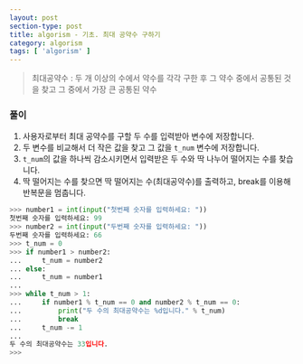 ```yaml
---
layout: post
section-type: post
title: algorism - 기초. 최대 공약수 구하기
category: algorism
tags: [ 'algorism' ]
---
```


> 최대공약수 : 두 개 이상의 수에서 약수를 각각 구한 후 그 약수 중에서 공통된 것을 찾고 그 중에서 가장 큰 공통된 약수

### 풀이
1. 사용자로부터 최대 공약수를 구할 두 수를 입력받아 변수에 저장합니다.
2. 두 변수를 비교해서 더 작은 값을 찾고 그 값을 `t_num` 변수에 저장합니다.
3. `t_num`의 값을 하나씩 감소시키면서 입력받은 두 수와 딱 나누어 떨어지는 수를 찾습니다.
4. 딱 떨어지는 수를 찾으면 딱 떨어지는 수(최대공약수)를 출력하고, break를 이용해 반복문을 멈춥니다.

```python
>>> number1 = int(input("첫번째 숫자를 입력하세요: "))
첫번째 숫자를 입력하세요: 99
>>> number2 = int(input("두번째 숫자를 입력하세요: "))
두번째 숫자를 입력하세요: 66
>>> t_num = 0
>>> if number1 > number2:
...     t_num = number2
... else:
...     t_num = number1
...
>>> while t_num > 1:
...     if number1 % t_num == 0 and number2 % t_num == 0:
...         print("두 수의 최대공약수는 %d입니다." % t_num)
...         break
...     t_num -= 1
...
두 수의 최대공약수는 33입니다.
>>>
```
